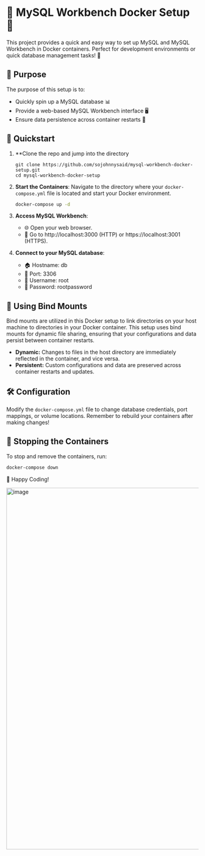 # 🐬 MySQL Workbench Docker Setup 🐳

This project provides a quick and easy way to set up MySQL and MySQL Workbench in Docker containers. Perfect for development environments or quick database management tasks! 🚀

## 🎯 Purpose

The purpose of this setup is to:

- Quickly spin up a MySQL database 📊
- Provide a web-based MySQL Workbench interface 🖥️
- Ensure data persistence across container restarts 💾

## 🏁 Quickstart

1. **Clone the repo and jump into the directory
    ```bass
    git clone https://github.com/sojohnnysaid/mysql-workbench-docker-setup.git
    cd mysql-workbench-docker-setup
    ```

4. **Start the Containers**: Navigate to the directory where your `docker-compose.yml` file is located and start your Docker environment.
    ```bash
    docker-compose up -d
    ```

5. **Access MySQL Workbench**:
    - 🌐 Open your web browser.
    - 🔗 Go to http://localhost:3000 (HTTP) or https://localhost:3001 (HTTPS).

6. **Connect to your MySQL database**:
    - 🏠 Hostname: db
    - 🚪 Port: 3306
    - 👤 Username: root
    - 🔑 Password: rootpassword

## 🔄 Using Bind Mounts

Bind mounts are utilized in this Docker setup to link directories on your host machine to directories in your Docker container. This setup uses bind mounts for dynamic file sharing, ensuring that your configurations and data persist between container restarts.

- **Dynamic:** Changes to files in the host directory are immediately reflected in the container, and vice versa.
- **Persistent:** Custom configurations and data are preserved across container restarts and updates.

## 🛠️ Configuration

Modify the `docker-compose.yml` file to change database credentials, port mappings, or volume locations. Remember to rebuild your containers after making changes!

## 🛑 Stopping the Containers

To stop and remove the containers, run:
```bash
docker-compose down
```

🎉 Happy Coding!

<img width="947" alt="image" src="https://github.com/sojohnnysaid/mysql-workbench-docker-setup/assets/16521766/d103b358-8c68-4cbb-b12a-958e541e0fc5">

